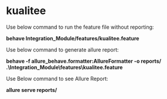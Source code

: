 # kualitee

Use below command to run the feature file without reporting: 

**behave Integration_Module/features/kualitee.feature**

Use below command to generate allure report:

**behave -f allure_behave.formatter:AllureFormatter -o reports/ .\Integration_Module\features\kualitee.feature**

Use Below command to see Allure Report:

**allure serve reports/**
